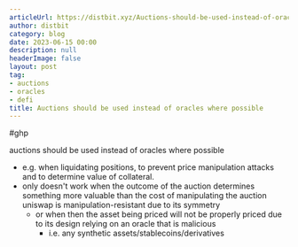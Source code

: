 ```yaml
---
articleUrl: https://distbit.xyz/Auctions-should-be-used-instead-of-oracles-where-possible
author: distbit
category: blog
date: 2023-06-15 00:00
description: null
headerImage: false
layout: post
tag:
- auctions
- oracles
- defi
title: Auctions should be used instead of oracles where possible
---
```


#ghp

auctions should be used instead of oracles where possible
- e.g. when liquidating positions, to prevent price manipulation attacks and to determine value of collateral.
- only doesn't work when the outcome of the auction determines something more valuable than the cost of manipulating the auction uniswap is manipulation-resistant due to its symmetry
	- or when then the asset being priced will not be properly priced due to its design relying on an oracle that is malicious
		- i.e. any synthetic assets/stablecoins/derivatives